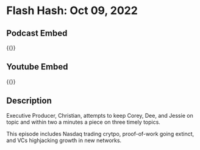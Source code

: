 # Flash Hash: Oct 09, 2022



## Podcast Embed
{{<podcast-embed url="https://hashingitout.sounder.fm/episode/flash-hash-100922">}}

## Youtube Embed
{{<youtube url="https://www.youtube.com/watch?v=GX27Tq8e3lE">}}

## Description
Executive Producer, Christian, attempts to keep Corey, Dee, and Jessie on topic and within two a minutes a piece on three timely topics.

This episode includes Nasdaq trading crytpo, proof-of-work going extinct, and VCs highjacking growth in new networks.
